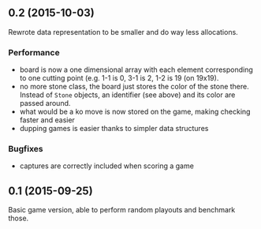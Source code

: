 ## 0.2 (2015-10-03)
Rewrote data representation to be smaller and do way less allocations.

### Performance
* board is now a one dimensional array with each element corresponding to one cutting point (e.g. 1-1 is 0, 3-1 is 2, 1-2 is 19 (on 19x19).
* no more stone class, the board just stores the color of the stone there. Instead of `Stone` objects, an identifier (see above) and its color are passed around.
* what would be a ko move is now stored on the game, making checking faster and easier
* dupping games is easier thanks to simpler data structures

### Bugfixes
* captures are correctly included when scoring a game

## 0.1 (2015-09-25)
Basic game version, able to perform random playouts and benchmark those.